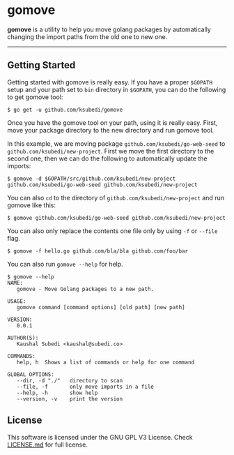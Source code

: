 gomove
===================


**gomove** is a utility to help you move golang packages by automatically changing the import paths from the old one to new one.

----------


Getting Started
-------------

Getting started with gomove is really easy. If you have a proper `$GOPATH` setup and your path set to `bin` directory in `$GOPATH`, you can do the following to get gomove tool:

    $ go get -u github.com/ksubedi/gomove

Once you have the gomove tool on your path, using it is really easy. First, move your package directory to the new directory and run gomove tool.

In this example, we are moving package `github.com/ksubedi/go-web-seed` to `github.com/ksubedi/new-project`. First we move the first directory to the second one, then we can do the following to automatically update the imports:

	$ gomove -d $GOPATH/src/github.com/ksubedi/new-project github.com/ksubedi/go-web-seed github.com/ksubedi/new-project
	
You can also `cd` to the directory of `github.com/ksubedi/new-project` and run gomove like this:

	$ gomove github.com/ksubedi/go-web-seed github.com/ksubedi/new-project
	
You can also only replace the contents one file only by using `-f` or `--file` flag.

	$ gomove -f hello.go github.com/bla/bla github.com/foo/bar

You can also run `gomove --help` for help.
	
	$ gomove --help
	NAME:
	   gomove - Move Golang packages to a new path.
	
	USAGE:
	   gomove command [command options] [old path] [new path]
	   
	VERSION:
	   0.0.1
	   
	AUTHOR(S):
	   Kaushal Subedi <kaushal@subedi.co> 
	   
	COMMANDS:
	   help, h	Shows a list of commands or help for one command
	   
	GLOBAL OPTIONS:
	   --dir, -d "./"	directory to scan
	   --file, -f 		only move imports in a file
	   --help, -h		show help
	   --version, -v	print the version

License
-------------

This software is licensed under the GNU GPL V3 License. Check [LICENSE.md](LICENSE.md) for full license.
